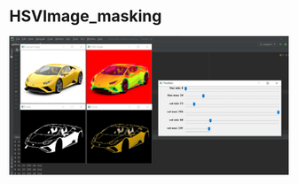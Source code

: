 # HSVImage_masking
![alt text](https://github.com/HameedSyed02/HSVImage_masking/blob/main/send.png?raw=true)
